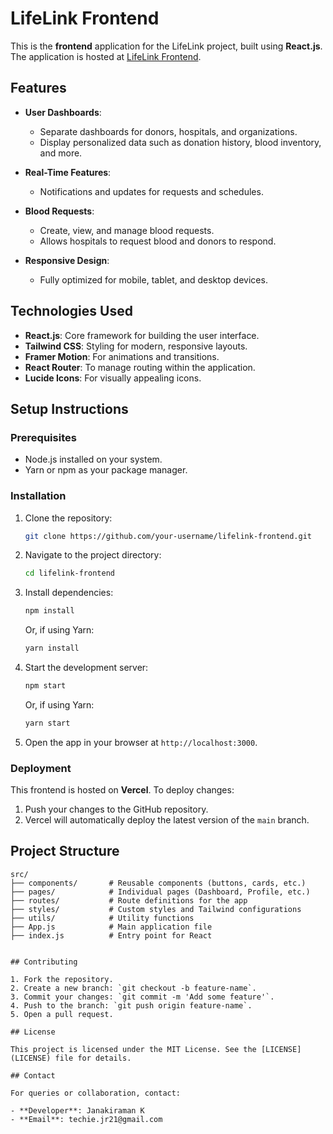 
# LifeLink Frontend

This is the **frontend** application for the LifeLink project, built using **React.js**. The application is hosted at [LifeLink Frontend](https://lifelink-ten.vercel.app/).

## Features

- **User Dashboards**:
  - Separate dashboards for donors, hospitals, and organizations.
  - Display personalized data such as donation history, blood inventory, and more.

- **Real-Time Features**:
  - Notifications and updates for requests and schedules.
  
- **Blood Requests**:
  - Create, view, and manage blood requests.
  - Allows hospitals to request blood and donors to respond.

- **Responsive Design**:
  - Fully optimized for mobile, tablet, and desktop devices.

## Technologies Used

- **React.js**: Core framework for building the user interface.
- **Tailwind CSS**: Styling for modern, responsive layouts.
- **Framer Motion**: For animations and transitions.
- **React Router**: To manage routing within the application.
- **Lucide Icons**: For visually appealing icons.

## Setup Instructions

### Prerequisites

- Node.js installed on your system.
- Yarn or npm as your package manager.

### Installation

1. Clone the repository:

   ```bash
   git clone https://github.com/your-username/lifelink-frontend.git
   ```

2. Navigate to the project directory:

   ```bash
   cd lifelink-frontend
   ```

3. Install dependencies:

   ```bash
   npm install
   ```

   Or, if using Yarn:

   ```bash
   yarn install
   ```


5. Start the development server:

   ```bash
   npm start
   ```

   Or, if using Yarn:

   ```bash
   yarn start
   ```

6. Open the app in your browser at `http://localhost:3000`.

### Deployment

This frontend is hosted on **Vercel**. To deploy changes:

1. Push your changes to the GitHub repository.
2. Vercel will automatically deploy the latest version of the `main` branch.

## Project Structure

```plaintext
src/
├── components/       # Reusable components (buttons, cards, etc.)
├── pages/            # Individual pages (Dashboard, Profile, etc.)
├── routes/           # Route definitions for the app
├── styles/           # Custom styles and Tailwind configurations
├── utils/            # Utility functions
├── App.js            # Main application file
├── index.js          # Entry point for React
```


```

## Contributing

1. Fork the repository.
2. Create a new branch: `git checkout -b feature-name`.
3. Commit your changes: `git commit -m 'Add some feature'`.
4. Push to the branch: `git push origin feature-name`.
5. Open a pull request.

## License

This project is licensed under the MIT License. See the [LICENSE](LICENSE) file for details.

## Contact

For queries or collaboration, contact:

- **Developer**: Janakiraman K
- **Email**: techie.jr21@gmail.com


